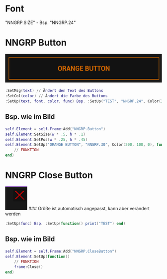 # Font
"NNGRP.SIZE" - Bsp. "NNGRP.24"

# NNGRP Button
<img src="https://raw.githubusercontent.com/NupsNils/nngrp_guides/main/ui_elements/imgs/nngrp_button.png">

```LUA
:SetMsg(text) // Ändert den Text des Buttons
:SetCol(color) // Ändert die Farbe des Buttons
:SetUp(text, font, color, func) Bsp. :SetUp("TEST", "NNGRP.24", Color(255, 0, 0), function() print("TEST") end)
```
## Bsp. wie im Bild
```LUA
self.Element = self.Frame:Add("NNGRP.Button")
self.Element:SetSize(w * .5, h * .1)
self.Element:SetPos(w * .25, h * .45)
self.Element:SetUp("ORANGE BUTTON", "NNGRP.30", Color(200, 100, 0), function()
    // FUNKTION
end)
```

# NNGRP Close Button
<img src="https://raw.githubusercontent.com/NupsNils/nngrp_guides/main/ui_elements/imgs/nngrp_closebutton.png">
### Größe ist automatisch angepasst, kann aber verändert werden

```LUA
:SetUp(func) Bsp. :SetUp(function() print("TEST") end)
```
## Bsp. wie im Bild
```LUA
self.Element = self.Frame:Add("NNGRP.CloseButton")
self.Element:SetUp(function()
    // FUNKTION
    frame:Close()
end)
```
